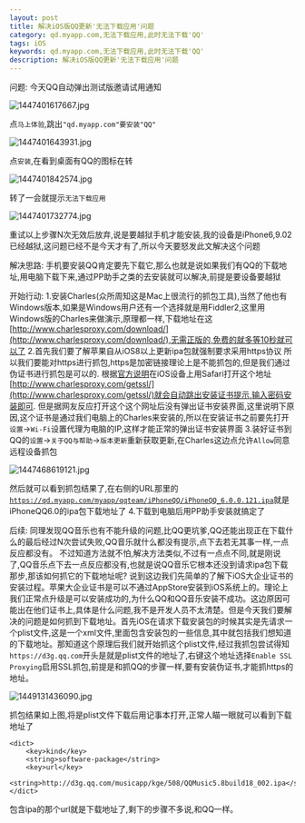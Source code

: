 ```yaml
---
layout: post
title: 解决iOS版QQ更新'无法下载应用'问题
category: qd.myapp.com,无法下载应用,此时无法下载'QQ'
tags: iOS
keywords: qd.myapp.com,无法下载应用,此时无法下载'QQ'
description: 解决iOS版QQ更新'无法下载应用'问题
---
```


问题:
今天QQ自动弹出测试版邀请试用通知

![][1]

点`马上体验`,跳出`"qd.myapp.com"要安装"QQ"`

![][2]

点`安装`,在看到桌面有QQ的图标在转

![][3]

转了一会就提示`无法下载应用`

![][4]

重试以上步骤N次无效后放弃,说是要越狱手机才能安装,我的设备是iPhone6,9.02已经越狱,这问题已经不是今天才有了,所以今天要怒发此文解决这个问题

解决思路:
手机要安装QQ肯定要先下载它,那么也就是说如果我们有QQ的下载地址,用电脑下载下来,通过PP助手之类的去安装就可以解决,前提是要设备要越狱

开始行动:
1.安装Charles(众所周知这是Mac上很流行的抓包工具),当然了他也有Windows版本,如果是Windows用户还有一个选择就是用Fiddler2,这里用Windows版的Charles来做演示,原理都一样,下载地址在这[http://www.charlesproxy.com/download/](http://www.charlesproxy.com/download/),无需正版的,免费的就多等10秒就可以了
2.首先我们要了解苹果自从iOS8以上更新ipa包就强制要求采用https协议
所以我们要能对https进行抓包,https是加密链接理论上是不能抓包的,但是我们通过伪证书进行抓包是可以的.
根据[官方说明](http://www.charlesproxy.com/documentation/using-charles/ssl-certificates/)在iOS设备上用Safari打开这个地址[http://www.charlesproxy.com/getssl/](http://www.charlesproxy.com/getssl/)就会自动跳出安装证书提示,输入密码安装即可.
但是据网友反应打开这个这个网址后没有弹出证书安装界面,这里说明下原因,这个证书是通过我们电脑上的Charles来安装的,所以在安装证书之前要先打开`设置`->`Wi-Fi`设置代理为电脑的IP,这样才能正常的弹出证书安装界面
3.装好证书到QQ的`设置`->`关于QQ与帮助`->`版本更新`重新获取更新,在Charles这边点允许`Allow`同意远程设备抓包

![][5]

然后就可以看到抓包结果了,在右侧的URL那里的[`https://qd.myapp.com/myapp/qqteam/iPhoneQQ/iPhoneQQ_6.0.0.121.ipa`](https://qd.myapp.com/myapp/qqteam/iPhoneQQ/iPhoneQQ_6.0.0.121.ipa)就是iPhoneQQ6.0的ipa包下载地址了
4.下载到电脑后用PP助手安装就搞定了

后续:
同理发现QQ音乐也有不能升级的问题,比QQ更坑爹,QQ还能出现正在下载什么的最后经过N次尝试失败,QQ音乐就什么都没有提示,点下去若无其事一样,一点反应都没有。
不过知道方法就不怕,解决方法类似,不过有一点点不同,就是刚说了,QQ音乐点下去一点反应都没有,也就是说QQ音乐它根本还没到请求ipa包下载那步,那该如何抓它的下载地址呢?
说到这边我们先简单的了解下iOS大企业证书的安装过程。苹果大企业证书是可以不通过AppStore安装到iOS系统上的。理论上我们正常点升级是可以安装成功的,为什么QQ和QQ音乐安装不成功。这边原因可能出在他们证书上,具体是什么问题,我不是开发人员不太清楚。但是今天我们要解决的问题是如何抓到下载地址。首先iOS在请求下载安装包的时候其实是先请求一个plist文件,这是一个xml文件,里面包含安装包的一些信息,其中就包括我们想知道的下载地址。那知道这个原理后我们就开始抓这个plist文件,经过我抓包尝试得知`https://d3g.qq.com`开头是就是plist文件的地址了,右键这个地址选择`Enable SSL Proxying`启用SSL抓包,前提是和抓QQ的步骤一样,要有安装伪证书,才能抓https的地址。

![][6]

抓包结果如上图,将是plist文件下载后用记事本打开,正常人瞄一眼就可以看到下载地址了

    <dict>
        <key>kind</key>
        <string>software-package</string>
        <key>url</key>
		<string>http://d3g.qq.com/musicapp/kge/508/QQMusic5.8build18_002.ipa</string>
    </dict>

包含ipa的那个url就是下载地址了,剩下的步骤不多说,和QQ一样。

  [1]: /assets/images/iOS-QQ-Update-Fail/1447401617667.jpg "1447401617667.jpg"
  [2]: /assets/images/iOS-QQ-Update-Fail/1447401643931.jpg "1447401643931.jpg"
  [3]: /assets/images/iOS-QQ-Update-Fail/1447401842574.jpg "1447401842574.jpg"
  [4]: /assets/images/iOS-QQ-Update-Fail/1447401732774.jpg "1447401732774.jpg"
  [5]: /assets/images/iOS-QQ-Update-Fail/1447468619121.jpg "1447468619121.jpg"
  [6]: /assets/images/iOS-QQ-Update-Fail/1449131436090.jpg "1449131436090.jpg"
